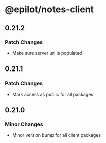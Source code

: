 # @epilot/notes-client

## 0.21.2

### Patch Changes

- Make sure server url is populated

## 0.21.1

### Patch Changes

- Mark access as public for all packages

## 0.21.0

### Minor Changes

- Minor version bump for all client packages
